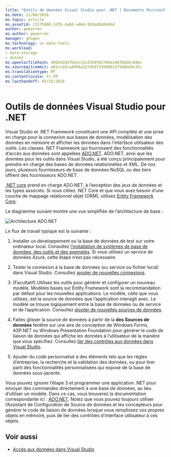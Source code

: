 ```yaml
---
title: "Outils de données Visual Studio pour .NET | Documents Microsoft"
ms.date: 11/04/2016
ms.topic: article
ms.assetid: c3175080-1dfb-4ab8-a460-92dadbb844b4
author: gewarren
ms.author: gewarren
manager: ghogen
ms.technology: vs-data-tools
ms.workload:
- data-storage
- dotnet
ms.openlocfilehash: d96b92037b42c33cd7b9702705e2487b02bc69bc
ms.sourcegitcommit: e01ccb5ca4504a327d54f33589911f5d8be9c35c
ms.translationtype: MT
ms.contentlocale: fr-FR
ms.lasthandoff: 03/15/2018
---
```

# <a name="visual-studio-data-tools-for-net"></a>Outils de données Visual Studio pour .NET

Visual Studio et .NET Framework constituent une API complète et une prise en charge pour la connexion aux bases de données, modélisation des données en mémoire et afficher les données dans l’interface utilisateur des outils. Les classes .NET Framework qui fournissent des fonctionnalités d’accès aux données sont appelées [ADO.NET](/dotnet/framework/data/adonet/index). ADO.NET, ainsi que les données pour les outils dans Visual Studio, a été conçu principalement pour prendre en charge des bases de données relationnelles et XML. De nos jours, plusieurs fournisseurs de base de données NoSQL ou des tiers offrent des fournisseurs ADO.NET.

[.NET core](/dotnet/core/) prend en charge ADO.NET, à l’exception des jeux de données et les types associés. Si vous ciblez .NET Core et que vous avez besoin d’une couche de mappage relationnel objet (ORM), utilisez [Entity Framework Core](/ef/core/).

Le diagramme suivant montre une vue simplifiée de l’architecture de base :

![Architecture ADO.NET](../data-tools/media/raddata-ado-net-architecture-diagram.png)

Le flux de travail typique est la suivante :

1. Installer un développement ou la base de données de test sur votre ordinateur local. Consultez [l’installation de systèmes de base de données, des outils et des exemples](../data-tools/installing-database-systems-tools-and-samples.md). Si vous utilisez un service de données Azure, cette étape n’est pas nécessaire.

2. Tester la connexion à la base de données (ou service ou fichier local) dans Visual Studio. Consultez [ajouter de nouvelles connexions](../data-tools/add-new-connections.md).

3. (Facultatif) Utilisez les outils pour générer et configurer un nouveau modèle. Modèles basés sur Entity Framework sont la recommandation par défaut pour les nouvelles applications. Le modèle, celle que vous utilisez, est la source de données que l’application interagit avec. Le modèle se trouve logiquement entre la base de données ou de service et de l’application. Consultez [ajouter de nouvelles sources de données](../data-tools/add-new-data-sources.md).

4. Faites glisser la source de données à partir de la **des Sources de données** fenêtre sur une aire de conception de Windows Forms, ASP.NET ou Windows Presentation Foundation pour générer le code de liaison de données qui affiche les données à l’utilisateur de la manière que vous spécifiez. Consultez [lier des contrôles aux données dans Visual Studio](../data-tools/bind-controls-to-data-in-visual-studio.md).

5. Ajouter du code personnalisé à des éléments tels que les règles d’entreprise, la recherche et la validation des données, ou pour tirer parti des fonctionnalités personnalisées qui expose de la base de données sous-jacente.

Vous pouvez ignorer l’étape 3 et programmer une application .NET pour envoyer des commandes directement à une base de données, au lieu d’utiliser un modèle. Dans ce cas, vous trouverez la documentation correspondante ici : [ADO.NET](/dotnet/framework/data/adonet/index). Notez que vous pouvez toujours utiliser l’Assistant de Configuration de Source de données et les concepteurs pour générer le code de liaison de données lorsque vous remplissez vos propres objets en mémoire, puis de lier des contrôles d’interface utilisateur à ces objets.

## <a name="see-also"></a>Voir aussi

- [Accès aux données dans Visual Studio](../data-tools/accessing-data-in-visual-studio.md)